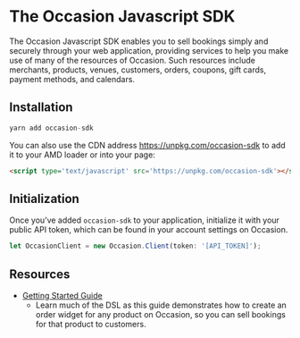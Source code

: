 # The Occasion Javascript SDK

The Occasion Javascript SDK enables you to sell bookings simply and securely through your web application, providing services to help you make use of many of the resources of Occasion. Such resources include merchants, products, venues, customers, orders, coupons, gift cards, payment methods, and calendars.

## Installation

```javascript
yarn add occasion-sdk
```

You can also use the CDN address https://unpkg.com/occasion-sdk to add it to your AMD loader or into your page:

```html
<script type='text/javascript' src='https://unpkg.com/occasion-sdk'></script>
```

## Initialization

Once you’ve added `occasion-sdk` to your application, initialize it with your public API token,
which can be found in your account settings on Occasion.

```javascript
let OccasionClient = new Occasion.Client(token: '[API_TOKEN]');
```

## Resources

* [Getting Started Guide](http://docs.getoccasion.com/sdk/)
  * Learn much of the DSL as this guide demonstrates how to create an order widget for any product on Occasion, so you can sell bookings for that product to customers.
